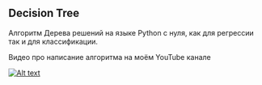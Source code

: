 ## Decision Tree

Алгоритм Дерева решений на языке Python с нуля, как для регрессии так и для классификации.

Видео про написание алгоритма на моём YouTube канале

[![Alt text](https://img.youtube.com/vi/8P3oULJKjDE/mq2.jpg)](https://www.youtube.com/watch?v=8P3oULJKjDE)
